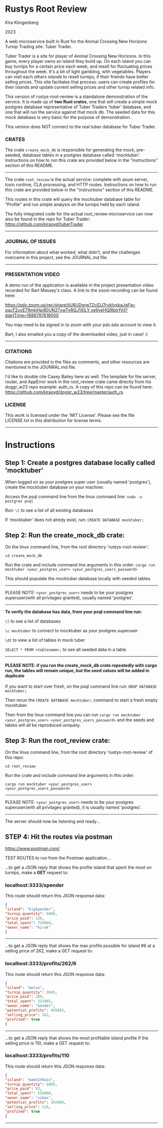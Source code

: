 # Rustys Root Review
Kira Klingenberg

2023

A web microservice built in Rust for the Animal Crossing New Horizons Turnip Trading site: Tuber Trader. 

Tuber Trader is a site for player of Animal Crossing New Horizons. 
In this game, every player owns an island they build up.
On each island you can buy turnips for a certain price each week, and resell for fluctuating prices throughout the week.
It's a bit of light gambling, with vegetables.
Players can visit each others islands to resell turnips, if their friends have better selling prices.
This site faciliates that process: users can create profiles for their islands and update current selling prices and other turnip related info.

This version of rustys-root-review is a standalone demonstration of the service.
It is made up of **two Rust crates**, one that will create a simple mock postgres database representative of Tuber Traders 'tuber' database, and one that will run the service against that mock db.
The seeded data for this mock database is very basic for the purpose of demonstration.

This version does NOT connect to the real tuber database for Tuber Trader.

### CRATES

The crate ```create_mock_db``` is responsible for generating the mock, pre-seeded, database tables in a postgres database called 'mocktuber'.
Instructions on how to run this crate are provided below in the "instructions" section of this README.

----------------------------------------------------

The crate ```root_review``` is the actual service: complete with axum server, toxio runtime, CLA processing, and HTTP routes.
Instructions on how to run this crate are provided below in the "instructions" section of this README.

This routes in this crate will query the mocktuber database table for "Profile" and run simple analysis on the turnips held by each island. 

The fully integrated code for the actual root_review microservice can now also be found in the repo for Tuber Trader:
https://github.com/kiraoyd/tuberTrader

----------------------------------------------------


### JOURNAL OF ISSUES

For information about what worked, what didn't, and the challenges overcame in this project, see the JOURNAL.md file.

----------------------------------------------------

### PRESENTATION VIDEO
A demo run of the application is available in the project presentation video recorded for Bart Massey's class.
A link to the zoom recording can be found here: 

https://pdx.zoom.us/rec/share/jjU8UDgne7ZcjDJ7rykIvxbaJqFip-zquT2uvE79mkjHp9DUN27ywTyRQJ1XILY.ye9yeHQlRbtrfVij?startTime=1686797618000

You may need to be signed in to zoom with your pdx.edu account to view it.

Bart, I also emailed you a copy of the downloaded video, just in case! :)

----------------------------------------------------

### CITATIONS

Citations are provided in the files as comments, and other resources are mentioned in the JOUNRAL.md file.

I'd like to double cite Casey Bailey here as well. 
The template for the server, router, and AppError work in the root_review crate came directly from his doggr_w23 repo example: auth_rs.
A copy of this repo can be found here: https://github.com/kiraoyd/doggr_w23/tree/master/auth_rs

### LICENSE

This work is licensed under the 'MIT License'. Please see the file LICENSE.txt in this distribution for license terms.

----------------------------------------------------

# Instructions

## Step 1: Create a postgres database locally called 'mocktuber'

When logged on as your postgres super user (usually named 'postgres'), create the mocktuber database on your machine:

 Access the psql command line from the linux command line: ```sudo -u postgres psql```

 Run: ```\l``` to see a list of all existing databases

 If 'mocktuber' does not alredy exist, run: ```CREATE DATABASE mocktuber;```
 

## Step 2: Run the create_mock_db crate:

On the linux command line, from the root directory 'rustys-root-review':

 ```cd create_mock_db```

Run the crate and include command line arguments in this order:
```cargo run mocktuber <your_postgres_user> <your_postgres_users_password>```

This should populate the mocktuber database locally with seeded tables.

----------------------------------------------------


PLEASE NOTE: ```<your_postgres_user>``` needs to be your postgres superuser(with all privilages granted), usually named 'postgres'.


----------------------------------------------------
**To verify the database has data, from your psql command line run:** 

```\l``` to see a list of databases
 
 ```\c mocktuber``` to connect to mocktuber as your postgres superuser
 
```\dt``` to view a list of tables in mock tuber
 
 ```SELECT * FROM <tablename>;``` to see all seeded data in a table

----------------------------------------------------

#### PLEASE NOTE: if you run the create_mock_db crate repeatedly with cargo run, the tables will remain unique, but the seed values will be added in duplicate


If you want to start over fresh, on the psql command line run: ```DROP DATABASE mocktuber;```

Then rerun the ```CREATE DATABASE mocktuber;``` command to start a fresh empty mocktuber. 

Then from the linux command line you can run ```cargo run mocktuber <your_postgres_user> <your_postgres_users_password>``` and the seeds and tables will all be reproduced uniquely.


## Step 3: Run the root_review crate:

On the linux command line, from the root directory 'rustys-root-review' of this repo:

```cd root_review```

 Run the crate and include command line arguments in this order: 

 ```cargo run mocktuber <your_postgres_user> <your_postgres_users_password> ```

----------------------------------------------------


PLEASE NOTE: ```<your_postgres_user>``` needs to be your postgres superuser(with all privilages granted), it is usually named 'postgres'.

----------------------------------------------------


The server should now be listening and ready...

## STEP 4: Hit the routes via postman

https://www.postman.com/

TEST ROUTES to run from the Postman application...

...to get a JSON reply that shows the profile island that spent the most on turnips, make a **GET** request to: 
### **localhost:3333/spender**

 This route should return this JSON response data:
 ```json
{
"island": "bigSpender",
"turnip_quantity": 6000,
"price_paid": 120,
"total_spent": 720000,
"owner_name": "kirak"
}
```
----------------------------------------------------
...to get a JSON reply that shows the max profits possible for island #6 at a selling price of 262, make a GET request to:
### **localhost:3333/profits/262/6**

This route should return this JSON response data:
```json
{
"island": "melon",
"turnip_quantity": 3045,
"price_paid": 109,
"total_spent": 331905,
"owner_name": "bender",
"potential_profits": 465885,
"selling_price": 262,
"profited": true
}
```
----------------------------------------------------
...to get a JSON reply that shows the most profitable island profile if the selling price is 110, make a GET request to: 
### **localhost:3333/profits/110**

This route should return this JSON response data:

```json
{
"island": "makeItRain",
"turnip_quantity": 6000,
"price_paid": 93,
"total_spent": 558000,
"owner_name": "vimes",
"potential_profits": 102000,
"selling_price": 110,
"profited": true
}
```
----------------------------------------------------

